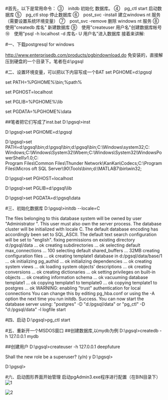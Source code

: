 
#首先，以下是常用命令：
③　initdb 初始化 数据库。
④　pg_ctl start 启动数据库
⑤　pg_ctl stop 停止数据库
⑥　post_svc -install 建立windows nt 服务（需要设置系统环境变量）
⑦　post_svc -remove 删除 windows nt 服务
⑧　使用"createdb 库名" 新建数据库
⑨　使用"createuser 用户名"创建数据库帐号
⑩　使用"psql -h localhost -d 库名- U 用户名"进入数据库
接着来讲解:

#一、下载postgresql for windows

http://www.enterprisedb.com/products/pgbindownload.do
免安装的，直接解压到硬盘的一个目录下。笔者在d:\pgsql

#二、设置环境变量，可以把以下内容写成一个BAT
set PGHOME=d:\pgsql

set PATH=%PGHOME%\bin;%path%

set PGHOST=localhost

set PGLIB=%PGHOME%\lib

set PGDATA=%PGHOME%\data

##笔者把它们写成了inst.bat
D:\pgsql>inst

D:\pgsql>set PGHOME=d:\pgsql

D:\pgsql>set PATH=d:\pgsql\bin;d:\pgsql\bin;d:\pgsql\bin;C:\Windows\system32;C:\
Windows;C:\Windows\System32\Wbem;C:\Windows\System32\WindowsPowerShell\v1.0\;C:\
Program Files\Common Files\Thunder Network\KanKan\Codecs;C:\Program Files\Micros
oft SQL Server\90\Tools\binn\;d:\MATLAB7\bin\win32;

D:\pgsql>set PGHOST=localhost

D:\pgsql>set PGLIB=d:\pgsql\lib

D:\pgsql>set PGDATA=d:\pgsql\data

#三、初始化数据库
D:\pgsql>initdb --locale=C

The files belonging to this database system will be owned by user "Administrator
".
This user must also own the server process.
The database cluster will be initialized with locale C.
The default database encoding has accordingly been set to SQL_ASCII.
The default text search configuration will be set to "english".
fixing permissions on existing directory d:/pgsql/data ... ok
creating subdirectories ... ok
selecting default max_connections ... 100
selecting default shared_buffers ... 32MB
creating configuration files ... ok
creating template1 database in d:/pgsql/data/base/1 ... ok
initializing pg_authid ... ok
initializing dependencies ... ok
creating system views ... ok
loading system objects' descriptions ... ok
creating conversions ... ok
creating dictionaries ... ok
setting privileges on built-in objects ... ok
creating information schema ... ok
vacuuming database template1 ... ok
copying template1 to template0 ... ok
copying template1 to postgres ... ok
WARNING: enabling "trust" authentication for local connections
You can change this by editing pg_hba.conf or using the -A option the
next time you run initdb.
Success. You can now start the database server using:
    "postgres" -D "d:/pgsql/data"
or
    "pg_ctl" -D "d:/pgsql/data" -l logfile start

#四、启动
D:\pgsql>pg_ctl start

#五、重新开一个MSDOS窗口
##创建数据库,以mydb为例
D:\pgsql>createdb -h 127.0.0.1 mydb

##创建用户
D:\pgsql>createuser -h 127.0.0.1 deepfuture

Shall the new role be a superuser? (y/n) y
D:\pgsql>

D:\pgsql>

#六、启动图形界面开始管理
启动pgAdmin3.exe程序进行配置（在BIN目录下）
![1](https://raw.github.com/luowei/demo-repo/blob/master/doc/img/postgresql_admin_1.jpg)

![2](https://raw.github.com/luowei/demo-repo/blob/master/doc/img/postgresql_admin_2.jpg)
